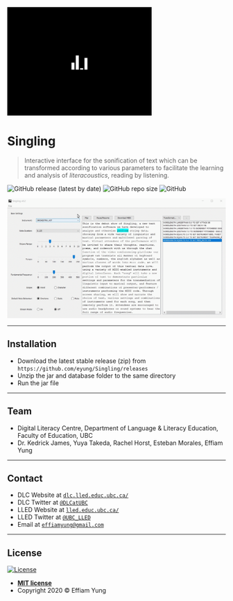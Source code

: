 <img src="https://github.com/eyung/Singling/blob/master/src/com/resources/splash.gif" title="Singling" alt="Singling" height="250">

# Singling

> Interactive interface for the sonification of text which can be transformed according to various parameters to facilitate the learning and analysis of *literacoustics*, reading by listening.

![GitHub release (latest by date)](https://img.shields.io/github/v/release/eyung/singling) ![GitHub repo size](https://img.shields.io/github/repo-size/eyung/singling) ![GitHub](https://img.shields.io/github/license/eyung/singling)

<img src="https://github.com/eyung/Singling/blob/master/screenshot.gif" title="Screenshot" >

---

## Installation

- Download the latest stable release (zip) from `https://github.com/eyung/Singling/releases` 
- Unzip the jar and database folder to the same directory
- Run the jar file

---

## Team

- Digital Literacy Centre, Department of Language & Literacy Education, Faculty of Education, UBC
- Dr. Kedrick James, Yuya Takeda, Rachel Horst, Esteban Morales, Effiam Yung

---

## Contact

- DLC Website at <a href="https://dlc.lled.educ.ubc.ca/" target="_blank">`dlc.lled.educ.ubc.ca/`</a>
- DLC Twitter at <a href="https://twitter.com/dlcatubc" target="_blank">`@DLCatUBC`</a>
- LLED Website at <a href="https://lled.educ.ubc.ca/" target="_blank">`lled.educ.ubc.ca/`</a>
- LLED Twitter at <a href="https://twitter.com/ubc_lled" target="_blank">`@UBC_LLED`</a>
- Email at <a href="mailto:effiamyung@gmail.com" target="_blank">`effiamyung@gmail.com`</a>

---

## License

[![License](http://img.shields.io/:license-mit-blue.svg?style=flat-square)](http://badges.mit-license.org)

- **[MIT license](http://opensource.org/licenses/mit-license.php)**
- Copyright 2020 © Effiam Yung

